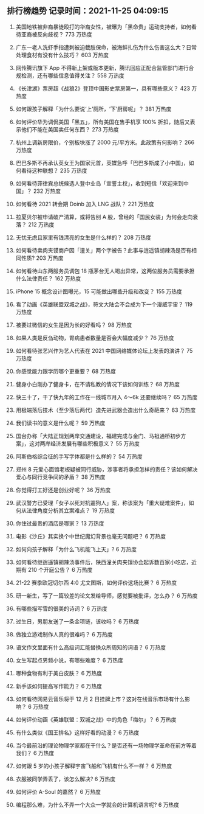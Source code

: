 
## 排行榜趋势 记录时间：2021-11-25 04:09:15
  
  1. 美国地铁被非裔暴徒殴打的华裔女性，被曝为「黑命贵」运动支持者，如何看待亚裔被反向歧视？ 773 万热度
    
  2. 广东一老人洗虾手指遭刺被迫截肢保命，被海鲜扎伤为什么伤害这么大？日常处理食材有没有什么技巧？ 603 万热度
    
  3. 网传腾讯旗下 App 不得新上架或版本更新，腾讯回应正配合监管部门进行合规检测，还有哪些信息值得关注？ 558 万热度
    
  4. 《长津湖》票房超《战狼2》登顶中国影史票房第一，具有哪些意义？ 423 万热度
    
  5. 如何跟孩子解释「为什么要说‘上’厕所，‘下’厨房呢」？ 381 万热度
    
  6. 如何评价华为调侃美国「黑五」，所有美国在售手机享 100% 折扣，随后又表示他们不能在美国卖任何东西？ 273 万热度
    
  7. 杭州上调新房限价，个别板块涨了 2000 元/平方米。此政策有何影响？ 266 万热度
    
  8. 巴巴多斯不再承认英女王为国家元首，英媒急呼「巴巴多斯成了小中国」，如何看待这种联想？ 235 万热度
    
  9. 如何看待菲律宾总统候选人登中业岛「宣誓主权」，收到短信「欢迎来到中国」？ 232 万热度
    
  10. 如何看待 2021 转会期 Doinb 加入 LNG 战队？ 221 万热度
    
  11. 拉夏贝尔被申请破产清算，或将告别 A 股，曾经的「国民女装」为何会走向衰落？ 212 万热度
    
  12. 无忧无虑且家里有钱漂亮的女生是什么样的？ 208 万热度
    
  13. 如何看待卖肉夹馍商户因「潼关」两个字被告？此事与逍遥镇胡辣汤是否有相同性质? 203 万热度
    
  14. 如何看待山东两服务员调包 18 瓶茅台无人喝出异常，这两位服务员需要承担什么法律责任？ 162 万热度
    
  15. iPhone 15 概念设计图曝光，15 可能做出哪些升级和改变？ 155 万热度
    
  16. 看了动画《英雄联盟双城之战》，符文大陆会不会成为下一个漫威宇宙？ 119 万热度
    
  17. 被要过微信的女生是因为长的好看吗？ 98 万热度
    
  18. 如果人类是反刍动物，胃病患者数量是否会大幅度减少？ 76 万热度
    
  19. 如何看待张艺兴作为艺人代表在 2021 中国网络媒体论坛上发表的演讲？ 75 万热度
    
  20. 你感觉能力跟学历哪个更重要？ 68 万热度
    
  21. 健身小白刚办了健身卡，在不请私教的情况下该如何训练？ 68 万热度
    
  22. 快三十了，干了快九年的工作在一线城市月入 4～6k 还要继续吗？ 65 万热度
    
  23. 用极端落后技术（至少落后两代）造先进武器会造出什么奇葩来？ 63 万热度
    
  24. 我们读书的意义是什么呢？ 59 万热度
    
  25. 国台办称「大陆正规划两岸交通建设，福建完成与金门、马祖通桥初步方案」，这对两岸经济发展有哪些积极意义？ 55 万热度
    
  26. 阿斯伯格综合征的手写字体都是什么样的？ 54 万热度
    
  27. 郑州 8 元爱心面馆老板疑被同行威胁，涉事者将承担怎样的责任？该如何解决爱心与同行竞争间的矛盾？ 38 万热度
    
  28. 你觉得打工好还是创业好呢？ 36 万热度
    
  29. 武汉警方已受理「女子以死对抗遛狗人」案，称该案为「重大疑难案件」，如何从法律角度分析其立案难点？ 19 万热度
    
  30. 你住过最贵的酒店是哪家？ 13 万热度
    
  31. 电影《沙丘》其实换个中世纪魔幻背景也毫无问题吧？ 6 万热度
    
  32. 如何向孩子解释「为什么飞机能飞上天」? 6 万热度
    
  33. 如何看待继逍遥镇胡辣汤事件后，陕西潼关肉夹馍协会起诉数百家小吃店，近期有 210 个开庭公告？ 6 万热度
    
  34. 21-22 赛季欧冠切尔西 4:0 尤文图斯，如何评价这场比赛？ 6 万热度
    
  35. 研一新生，写了一篇较差的论文发给导师，感觉要被批评，怎么办？ 6 万热度
    
  36. 有哪些描写雪的很美的诗词？ 6 万热度
    
  37. 过生日，男朋友送了一条金项链，该收吗？ 6 万热度
    
  38. 做独立游戏制作人真的很难吗？ 6 万热度
    
  39. 语文作文里面有什么高级词汇能替换众所周知的词语？ 6 万热度
    
  40. 女生写起点男频小说，有哪些难度？ 6 万热度
    
  41. 哪种食物有利于美白皮肤？ 6 万热度
    
  42. 新手该如何提高写作能力？ 6 万热度
    
  43. 如何看待网易云音乐将于 12 月 2 日挂牌上市？这对在线音乐市场有什么影响？ 6 万热度
    
  44. 如何评价动画《英雄联盟：双城之战》中的角色「梅尔」？ 6 万热度
    
  45. 有什么类似《国王排名》这样好看的动漫？ 6 万热度
    
  46. 当今最前沿的理论物理学家都在干什么？是否还有一场物理学革命在前方等着我们？ 6 万热度
    
  47. 如何跟 5 岁的小孩子解释宇宙飞船和飞机有什么不一样？ 6 万热度
    
  48. 衣服被同学弄丢了，该怎么解决? 6 万热度
    
  49. 如何评价 A-Soul 的嘉然？ 6 万热度
    
  50. 编程那么难，为什么不弄一个大众一学就会的计算机语言呢? 6 万热度
    